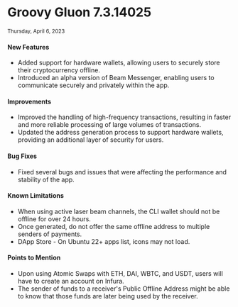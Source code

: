# Groovy Gluon 7.3.14025

<sub>Thursday, April 6, 2023</sub>

#### New Features

- Added support for hardware wallets, allowing users to securely store their cryptocurrency offline.
- Introduced an alpha version of Beam Messenger, enabling users to communicate securely and privately within the app.

#### Improvements

- Improved the handling of high-frequency transactions, resulting in faster and more reliable processing of large volumes of transactions.
- Updated the address generation process to support hardware wallets, providing an additional layer of security for users.

#### Bug Fixes

- Fixed several bugs and issues that were affecting the performance and stability of the app.

#### Known Limitations

- When using active laser beam channels, the CLI wallet should not be offline for over 24 hours.
- Once generated, do not offer the same offline address to multiple senders of payments.
- DApp Store - On Ubuntu 22+ apps list, icons may not load.

#### Points to Mention

- Upon using Atomic Swaps with ETH, DAI, WBTC, and USDT, users will have to create an account on Infura.
- The sender of funds to a receiver's Public Offline Address might be able to know that those funds are later being used by the receiver.
